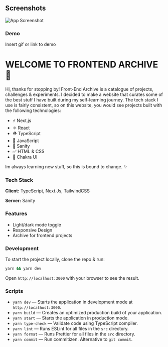 ## Screenshots

![App Screenshot](https://camo.githubusercontent.com/28cf2beb37f5eb40fa0c53d1c055dd1a3c3a1ec1f9a4b114411dceb7159a2bc9/68747470733a2f2f756361726563646e2e636f6d2f61383564623163392d343635322d343835652d623530372d3431393937613731303665392f66726f6e74656e6463617264696f2e77656270)

### Demo

Insert gif or link to demo

# WELCOME TO FRONTEND ARCHIVE 💪

Hi, thanks for stopping by! Front-End Archive is a catalogue of projects, challenges & experiments. I decided to make a website that curates some of the best stuff I have built during my self-learning journey.
The tech stack I use is fairly consistent, so on this website, you would see projects built with the following technologies:

- ⚡️ Next.js
- ⚛️ React
- ⛑ TypeScript
- 🤔 JavaScript
- 👀 Sanity
- ✅ HTML & CSS
- 🤝 Chakra UI

Im always learning new stuff, so this is bound to change. ✨

### Tech Stack

**Client:** TypeScript, Next.Js, TailwindCSS

**Server:** Sanity

### Features

- Light/dark mode toggle
- Responsive Design
- Archive for frontend projects

### Development

To start the project locally, clone the repo & run:

```bash
yarn && yarn dev
```

Open `http://localhost:3000` with your browser to see the result.

### Scripts

- `yarn dev` — Starts the application in development mode at `http://localhost:3000`.
- `yarn build` — Creates an optimized production build of your application.
- `yarn start` — Starts the application in production mode.
- `yarn type-check` — Validate code using TypeScript compiler.
- `yarn lint` — Runs ESLint for all files in the `src` directory.
- `yarn format` — Runs Prettier for all files in the `src` directory.
- `yarn commit` — Run commitizen. Alternative to `git commit`.
